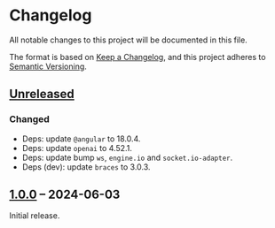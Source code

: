 # Changelog

All notable changes to this project will be documented in this file.

The format is based on [Keep a Changelog](https://keepachangelog.com/), and this project adheres to [Semantic Versioning](https://semver.org/spec/v2.0.0.html).



## [Unreleased]

### Changed

- Deps: update `@angular` to 18.0.4.
- Deps: update `openai` to 4.52.1.
- Deps: update bump `ws`, `engine.io` and `socket.io-adapter`.
- Deps (dev): update `braces` to 3.0.3.


## [1.0.0] – 2024-06-03

Initial release.



[unreleased]: https://github.com/slsfi/abbi-ng-ai-image-descriptor/compare/1.0.0...HEAD
[1.0.0]: https://github.com/slsfi/abbi-ng-ai-image-descriptor/releases/tag/1.0.0
